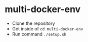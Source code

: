 # multi-docker-env

- Clone the repository
- Get inside of `cd multi-docker-env`
- Run command `./setup.sh`
